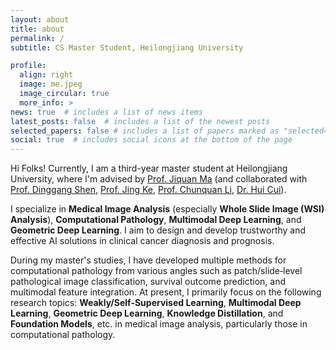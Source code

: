```yaml
---
layout: about
title: about
permalink: /
subtitle: CS Master Student, Heilongjiang University

profile:
  align: right
  image: me.jpeg
  image_circular: true
  more_info: >
news: true  # includes a list of news items
latest_posts: false  # includes a list of the newest posts
selected_papers: false # includes a list of papers marked as "selected={true}"
social: true  # includes social icons at the bottom of the page
---
```


Hi Folks! Currently, I am a third-year master student at Heilongjiang University, where I'm advised by [Prof. Jiquan Ma](https://jsjrj.hlju.edu.cn/info/1969/1526.htm) (and collaborated with [Prof. Dinggang Shen](https://scholar.google.com/citations?user=v6VYQC8AAAAJ&hl=zh-CN), [Prof. Jing Ke](https://scholar.google.com/citations?hl=zh-CN&user=zX41yC8AAAAJ), [Prof. Chunquan Li](https://jsjxy.usc.edu.cn/info/2022/10218.htm), [Dr. Hui Cui](https://scholars.latrobe.edu.au/lcui)).

I specialize in **Medical Image Analysis** (especially **Whole Slide Image (WSI) Analysis**), **Computational Pathology**, **Multimodal Deep Learning**, and **Geometric Deep Learning**. I aim to design and develop trustworthy and effective AI solutions in clinical cancer diagnosis and prognosis. 

During my master's studies, I have developed multiple methods for computational pathology from various angles such as patch/slide‑level pathological image classification, survival outcome prediction, and multimodal feature integration. At present, I primarily focus on the following research topics: **Weakly/Self‑Supervised Learning**, **Multimodal Deep Learning**, **Geometric Deep Learning**, **Knowledge Distillation**, and **Foundation Models**, etc. in medical image analysis, particularly those in computational pathology.
